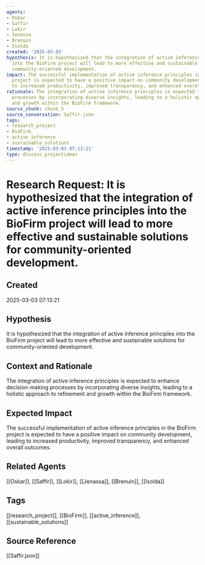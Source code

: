 ```yaml
---
agents:
- Oskar
- Saffir
- Lokir
- Jenassa
- Brenuin
- Isolda
created: '2025-03-03'
hypothesis: It is hypothesized that the integration of active inference principles
  into the BioFirm project will lead to more effective and sustainable solutions for
  community-oriented development.
impact: The successful implementation of active inference principles in the BioFirm
  project is expected to have a positive impact on community development, leading
  to increased productivity, improved transparency, and enhanced overall outcomes.
rationale: The integration of active inference principles is expected to enhance decision-making
  processes by incorporating diverse insights, leading to a holistic approach to refinement
  and growth within the BioFirm framework.
source_chunk: chunk_5
source_conversation: Saffir.json
tags:
- research_project
- BioFirm
- active_inference
- sustainable_solutions
timestamp: '2025-03-03 07:13:21'
type: discuss_projectideas
---
```


# Research Request: It is hypothesized that the integration of active inference principles into the BioFirm project will lead to more effective and sustainable solutions for community-oriented development.

## Created
2025-03-03 07:13:21

## Hypothesis
It is hypothesized that the integration of active inference principles into the BioFirm project will lead to more effective and sustainable solutions for community-oriented development.

## Context and Rationale
The integration of active inference principles is expected to enhance decision-making processes by incorporating diverse insights, leading to a holistic approach to refinement and growth within the BioFirm framework.

## Expected Impact
The successful implementation of active inference principles in the BioFirm project is expected to have a positive impact on community development, leading to increased productivity, improved transparency, and enhanced overall outcomes.

## Related Agents
[[Oskar]], [[Saffir]], [[Lokir]], [[Jenassa]], [[Brenuin]], [[Isolda]]

## Tags
[[research_project]], [[BioFirm]], [[active_inference]], [[sustainable_solutions]]

## Source Reference
[[Saffir.json]]

